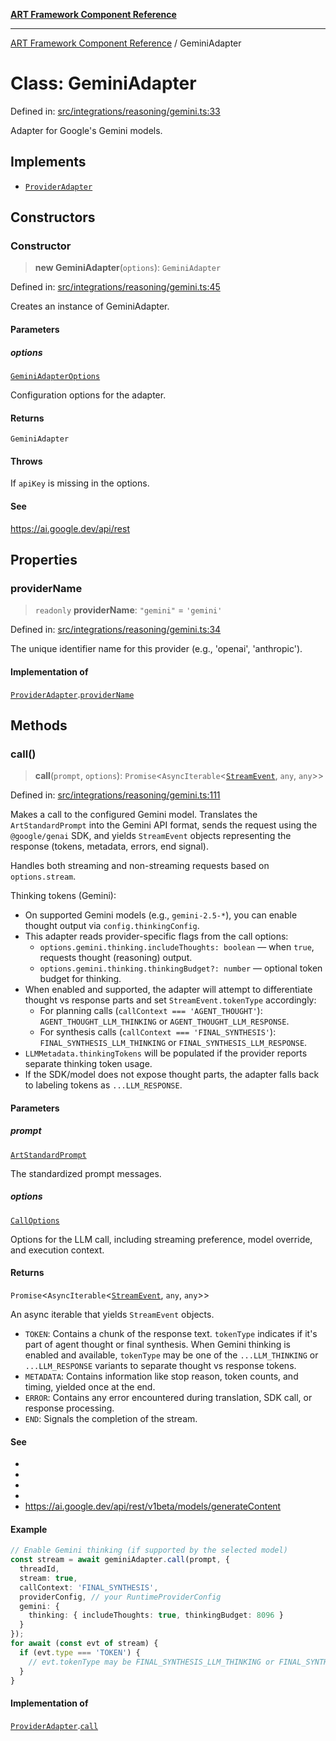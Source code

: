 [**ART Framework Component Reference**](../README.md)

***

[ART Framework Component Reference](../README.md) / GeminiAdapter

# Class: GeminiAdapter

Defined in: [src/integrations/reasoning/gemini.ts:33](https://github.com/hashangit/ART/blob/389c66e54bc50d9dde33052d28a5a19571a13dbf/src/integrations/reasoning/gemini.ts#L33)

Adapter for Google's Gemini models.

## Implements

- [`ProviderAdapter`](../interfaces/ProviderAdapter.md)

## Constructors

### Constructor

> **new GeminiAdapter**(`options`): `GeminiAdapter`

Defined in: [src/integrations/reasoning/gemini.ts:45](https://github.com/hashangit/ART/blob/389c66e54bc50d9dde33052d28a5a19571a13dbf/src/integrations/reasoning/gemini.ts#L45)

Creates an instance of GeminiAdapter.

#### Parameters

##### options

[`GeminiAdapterOptions`](../interfaces/GeminiAdapterOptions.md)

Configuration options for the adapter.

#### Returns

`GeminiAdapter`

#### Throws

If `apiKey` is missing in the options.

#### See

https://ai.google.dev/api/rest

## Properties

### providerName

> `readonly` **providerName**: `"gemini"` = `'gemini'`

Defined in: [src/integrations/reasoning/gemini.ts:34](https://github.com/hashangit/ART/blob/389c66e54bc50d9dde33052d28a5a19571a13dbf/src/integrations/reasoning/gemini.ts#L34)

The unique identifier name for this provider (e.g., 'openai', 'anthropic').

#### Implementation of

[`ProviderAdapter`](../interfaces/ProviderAdapter.md).[`providerName`](../interfaces/ProviderAdapter.md#providername)

## Methods

### call()

> **call**(`prompt`, `options`): `Promise`\<`AsyncIterable`\<[`StreamEvent`](../interfaces/StreamEvent.md), `any`, `any`\>\>

Defined in: [src/integrations/reasoning/gemini.ts:111](https://github.com/hashangit/ART/blob/389c66e54bc50d9dde33052d28a5a19571a13dbf/src/integrations/reasoning/gemini.ts#L111)

Makes a call to the configured Gemini model.
Translates the `ArtStandardPrompt` into the Gemini API format, sends the request
using the `@google/genai` SDK, and yields `StreamEvent` objects representing
the response (tokens, metadata, errors, end signal).

Handles both streaming and non-streaming requests based on `options.stream`.

Thinking tokens (Gemini):
- On supported Gemini models (e.g., `gemini-2.5-*`), you can enable thought output via `config.thinkingConfig`.
- This adapter reads provider-specific flags from the call options:
  - `options.gemini.thinking.includeThoughts: boolean` — when `true`, requests thought (reasoning) output.
  - `options.gemini.thinking.thinkingBudget?: number` — optional token budget for thinking.
- When enabled and supported, the adapter will attempt to differentiate thought vs response parts and set
  `StreamEvent.tokenType` accordingly:
  - For planning calls (`callContext === 'AGENT_THOUGHT'`): `AGENT_THOUGHT_LLM_THINKING` or `AGENT_THOUGHT_LLM_RESPONSE`.
  - For synthesis calls (`callContext === 'FINAL_SYNTHESIS'`): `FINAL_SYNTHESIS_LLM_THINKING` or `FINAL_SYNTHESIS_LLM_RESPONSE`.
- `LLMMetadata.thinkingTokens` will be populated if the provider reports separate thinking token usage.
- If the SDK/model does not expose thought parts, the adapter falls back to labeling tokens as `...LLM_RESPONSE`.

#### Parameters

##### prompt

[`ArtStandardPrompt`](../type-aliases/ArtStandardPrompt.md)

The standardized prompt messages.

##### options

[`CallOptions`](../interfaces/CallOptions.md)

Options for the LLM call, including streaming preference, model override, and execution context.

#### Returns

`Promise`\<`AsyncIterable`\<[`StreamEvent`](../interfaces/StreamEvent.md), `any`, `any`\>\>

An async iterable that yields `StreamEvent` objects.
  - `TOKEN`: Contains a chunk of the response text. `tokenType` indicates if it's part of agent thought or final synthesis.
            When Gemini thinking is enabled and available, `tokenType` may be one of the `...LLM_THINKING` or
            `...LLM_RESPONSE` variants to separate thought vs response tokens.
  - `METADATA`: Contains information like stop reason, token counts, and timing, yielded once at the end.
  - `ERROR`: Contains any error encountered during translation, SDK call, or response processing.
  - `END`: Signals the completion of the stream.

#### See

 - 
 - 
 - 
 - 
 - https://ai.google.dev/api/rest/v1beta/models/generateContent

#### Example

```ts
// Enable Gemini thinking (if supported by the selected model)
const stream = await geminiAdapter.call(prompt, {
  threadId,
  stream: true,
  callContext: 'FINAL_SYNTHESIS',
  providerConfig, // your RuntimeProviderConfig
  gemini: {
    thinking: { includeThoughts: true, thinkingBudget: 8096 }
  }
});
for await (const evt of stream) {
  if (evt.type === 'TOKEN') {
    // evt.tokenType may be FINAL_SYNTHESIS_LLM_THINKING or FINAL_SYNTHESIS_LLM_RESPONSE
  }
}
```

#### Implementation of

[`ProviderAdapter`](../interfaces/ProviderAdapter.md).[`call`](../interfaces/ProviderAdapter.md#call)
